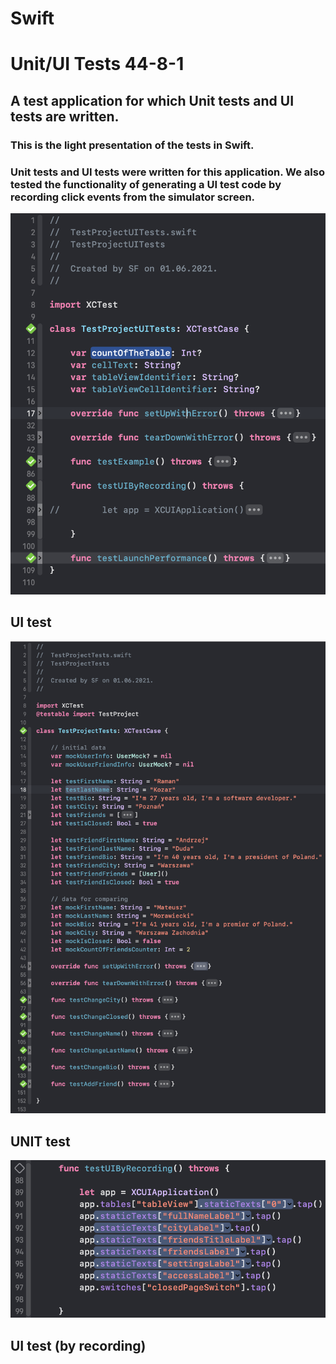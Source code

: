 # Swift 
# Unit/UI Tests 44-8-1
## A test application for which Unit tests and UI tests are written.
### This is the light presentation of the tests in Swift.

### Unit tests and UI tests were written for this application. We also tested the functionality of generating a UI test code by recording click events from the simulator screen.

![Image alt](https://github.com/pozitr0n/Swift-Unit-UI-Tests-44-8-1/raw/main/images/Pic1.png)
## UI test

![Image alt](https://github.com/pozitr0n/Swift-Unit-UI-Tests-44-8-1/raw/main/images/Pic2.png)
## UNIT test

![Image alt](https://github.com/pozitr0n/Swift-Unit-UI-Tests-44-8-1/raw/main/images/Pic3.png)
## UI test (by recording)
